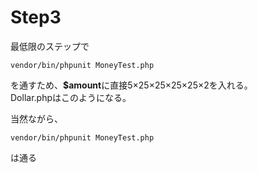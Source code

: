 # Step3

最低限のステップで
```
vendor/bin/phpunit MoneyTest.php
```
を通すため、**$amount**に直接5×25×25×25×25×2を入れる。  
Dollar.phpはこのようになる。


当然ながら、
```
vendor/bin/phpunit MoneyTest.php
```
は通る

